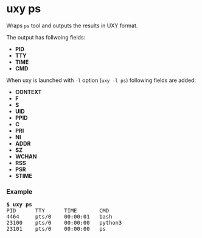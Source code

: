 # uxy ps

Wraps `ps` tool and outputs the results in UXY format.

The output has follwoing fields:

- **PID**
- **TTY**
- **TIME**
- **CMD**

When uxy is launched with `-l` option (`uxy -l ps`) following fields are added:

- **CONTEXT**
- **F**
- **S**
- **UID**
- **PPID**
- **C**
- **PRI**
- **NI**
- **ADDR**
- **SZ**
- **WCHAN**
- **RSS**
- **PSR**
- **STIME**

### Example

<pre>
<b>$ uxy ps</b>
PID      TTY      TIME       CMD 
4464     pts/0    00:00:01   bash 
23100    pts/0    00:00:00   python3 
23101    pts/0    00:00:00   ps
</pre>

